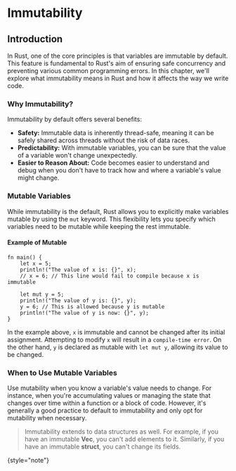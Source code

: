 # Immutability
<show-structure for="chapter" depth="3"/>

## Introduction

In Rust, one of the core principles is that variables are immutable by default. This feature is fundamental to Rust's
aim of ensuring safe concurrency and preventing various common programming errors. In this chapter, we'll explore what
immutability means in Rust and how it affects the way we write code.

### Why Immutability?

Immutability by default offers several benefits:

- **Safety:** Immutable data is inherently thread-safe, meaning it can be safely shared across threads without the risk
  of data races.
- **Predictability:** With immutable variables, you can be sure that the value of a variable won't change unexpectedly.
- **Easier to Reason About:** Code becomes easier to understand and debug when you don't have to track how and where a
  variable's value might change.

### Mutable Variables

While immutability is the default, Rust allows you to explicitly make variables mutable by using the `mut` keyword. This
flexibility lets you specify which variables need to be mutable while keeping the rest immutable.

#### Example of Mutable

```text
fn main() {
    let x = 5;
    println!("The value of x is: {}", x);
    // x = 6; // This line would fail to compile because x is immutable

    let mut y = 5;
    println!("The value of y is: {}", y);
    y = 6; // This is allowed because y is mutable
    println!("The value of y is now: {}", y);
}
```

In the example above, `x` is immutable and cannot be changed after its initial assignment. Attempting to modify `x` will
result in a `compile-time error`. On the other hand, `y` is declared as mutable with `let mut y`, allowing its value to
be changed.

### When to Use Mutable Variables

Use mutability when you know a variable's value needs to change. For instance, when you're accumulating values or
managing the state that changes over time within a function or a block of code. However, it's generally a good practice
to default to immutability and only opt for mutability when necessary.

> Immutability extends to data structures as well. For example, if you have an immutable **Vec**, you can't add elements
> to it. Similarly, if you have an immutable **struct**, you can't change its fields.
>
{style="note"}

